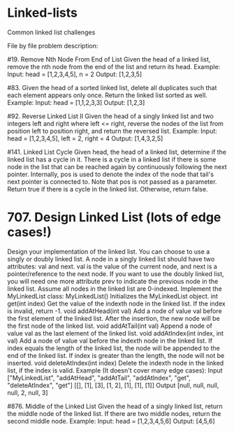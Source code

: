 # Linked-lists
Common linked list challenges

File by file problem description:

#19. Remove Nth Node From End of List
Given the head of a linked list, remove the nth node from the end of the list and return its head.
Example:
Input: head = [1,2,3,4,5], n = 2
Output: [1,2,3,5]

#83. Given the head of a sorted linked list, delete all duplicates such that each element appears only once. Return the linked list sorted as well.
Example: 
Input: head = [1,1,2,3,3]
Output: [1,2,3]

#92. Reverse Linked List II
Given the head of a singly linked list and two integers left and right where left <= right, reverse the nodes of the list from position left to position right, and return the reversed list.
Example:
Input: head = [1,2,3,4,5], left = 2, right = 4
Output: [1,4,3,2,5]


#141. Linked List Cycle
Given head, the head of a linked list, determine if the linked list has a cycle in it.
There is a cycle in a linked list if there is some node in the list that can be reached again by continuously following the next pointer. Internally, 
pos is used to denote the index of the node that tail's next pointer is connected to. Note that pos is not passed as a parameter.
Return true if there is a cycle in the linked list. Otherwise, return false.

# 707. Design Linked List (lots of edge cases!)
Design your implementation of the linked list. You can choose to use a singly or doubly linked list.
A node in a singly linked list should have two attributes: val and next. val is the value of the current node, and next is a pointer/reference to the next node.
If you want to use the doubly linked list, you will need one more attribute prev to indicate the previous node in the linked list. Assume all nodes in the linked list are 0-indexed.
Implement the MyLinkedList class:
MyLinkedList() Initializes the MyLinkedList object.
int get(int index) Get the value of the indexth node in the linked list. If the index is invalid, return -1.
void addAtHead(int val) Add a node of value val before the first element of the linked list. After the insertion, the new node will be the first node of the linked list.
void addAtTail(int val) Append a node of value val as the last element of the linked list.
void addAtIndex(int index, int val) Add a node of value val before the indexth node in the linked list. If index equals the length of the linked list, the node will be appended to the end of the linked list. If index is greater than the length, the node will not be inserted.
void deleteAtIndex(int index) Delete the indexth node in the linked list, if the index is valid.
Example (It doesn't cover many edge cases):
Input
["MyLinkedList", "addAtHead", "addAtTail", "addAtIndex", "get", "deleteAtIndex", "get"]
[[], [1], [3], [1, 2], [1], [1], [1]]
Output
[null, null, null, null, 2, null, 3]


#876. Middle of the Linked List
Given the head of a singly linked list, return the middle node of the linked list.
If there are two middle nodes, return the second middle node.
Example:
Input: head = [1,2,3,4,5,6]
Output: [4,5,6]


